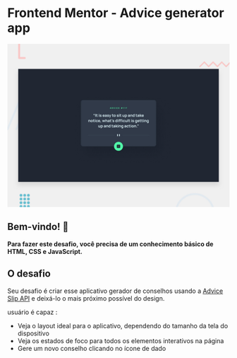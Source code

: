 # Frontend Mentor - Advice generator app

![Design preview for the Advice generator app coding challenge](src/design/desktop-preview.jpg)

## Bem-vindo! 👋

**Para fazer este desafio, você precisa de um conhecimento básico de HTML, CSS e JavaScript.**

## O desafio

Seu desafio é criar esse aplicativo gerador de conselhos usando a [Advice Slip API](https://api.adviceslip.com) e deixá-lo o mais próximo possível do design.

usuário é capaz :

- Veja o layout ideal para o aplicativo, dependendo do tamanho da tela do dispositivo
- Veja os estados de foco para todos os elementos interativos na página
- Gere um novo conselho clicando no ícone de dado

